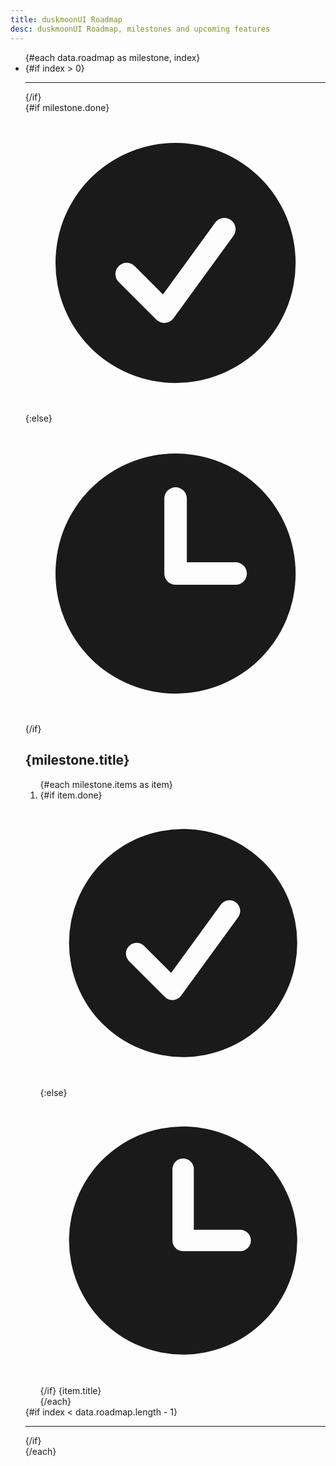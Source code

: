 ```yaml
---
title: duskmoonUI Roadmap
desc: duskmoonUI Roadmap, milestones and upcoming features
---
```


<script>
  export let data
</script>

<ul
  class="timeline not-prose mb-20 timeline-compact timeline-snap-icon timeline-vertical bg-base-200 rounded-box lg:ps-6 pe-10 ps-6 pt-10 lg:pe-16 lg:py-16">
  {#each data.roadmap as milestone, index}
    <li class="lg:gap-x-6">
      {#if index > 0}
        <hr class={milestone.done && "bg-success"} />
      {/if}
      <div class="timeline-middle">
        {#if milestone.done}
          <svg
            xmlns="http://www.w3.org/2000/svg"
            viewBox="0 0 20 20"
            fill="currentColor"
            class="text-success h-5 w-5">
            <path
              fill-rule="evenodd"
              d="M10 18a8 8 0 100-16 8 8 0 000 16zm3.857-9.809a.75.75 0 00-1.214-.882l-3.483 4.79-1.88-1.88a.75.75 0 10-1.06 1.061l2.5 2.5a.75.75 0 001.137-.089l4-5.5z"
              clip-rule="evenodd" />
          </svg>
        {:else}
          <svg
            xmlns="http://www.w3.org/2000/svg"
            viewBox="0 0 20 20"
            fill="currentColor"
            class="text-base-content/30 h-5 w-5">
            <path
              fill-rule="evenodd"
              d="M10 18a8 8 0 100-16 8 8 0 000 16zm.75-13a.75.75 0 00-1.5 0v5c0 .414.336.75.75.75h4a.75.75 0 000-1.5h-3.25V5z"
              clip-rule="evenodd" />
          </svg>
        {/if}
      </div>
      <div
        class={`timeline-box mb-4 w-full p-4 lg:mb-10 lg:p-10 timeline-end`}>
        <h2 class="mb-6 text-lg font-black">{milestone.title}</h2>
        <ol>
          {#each milestone.items as item}
            <li class="my-2 flex gap-2">
              {#if item.done}
                <svg
                  xmlns="http://www.w3.org/2000/svg"
                  viewBox="0 0 20 20"
                  fill="currentColor"
                  class="text-success inline-block size-4 mt-0.5 shrink-0">
                  <path
                    fill-rule="evenodd"
                    d="M10 18a8 8 0 100-16 8 8 0 000 16zm3.857-9.809a.75.75 0 00-1.214-.882l-3.483 4.79-1.88-1.88a.75.75 0 10-1.06 1.061l2.5 2.5a.75.75 0 001.137-.089l4-5.5z"
                    clip-rule="evenodd" />
                </svg>
              {:else}
                <svg
                  xmlns="http://www.w3.org/2000/svg"
                  viewBox="0 0 20 20"
                  fill="currentColor"
                  class="text-base-content/20 inline-block size-4 mt-0.5 shrink-0">
                  <path
                    fill-rule="evenodd"
                    d="M10 18a8 8 0 100-16 8 8 0 000 16zm.75-13a.75.75 0 00-1.5 0v5c0 .414.336.75.75.75h4a.75.75 0 000-1.5h-3.25V5z"
                    clip-rule="evenodd" />
                </svg>
              {/if}
              <span class="text-base-content/60">{item.title}</span>
            </li>
          {/each}
        </ol>
      </div>
      {#if index < data.roadmap.length - 1}
        <hr class={milestone.done && "bg-success"} />
      {/if}
    </li>
  {/each}
</ul>
